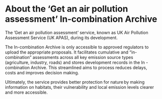 # About the ‘Get an air pollution assessment’ In-combination Archive

The ’Get an air pollution assessment’ service, known as UK Air Pollution Assessment Service (UK APAS), during its development. 

The In-combination Archive is only accessible to approved regulators to upload the appropriate proposals. It facilitates cumulative and “in-combination” assessments across all key emission source types (agriculture, industry, roads) and stores development records in the In -combination Archive. This streamlined aims to process reduces delays, costs and improves decision making. 

Ultimately, the service provides better protection for nature by making information on habitats, their vulnerability and local emission levels clearer and more accessible. 
